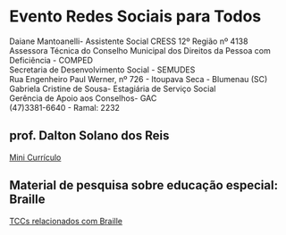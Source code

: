 # Evento Redes Sociais para Todos

Daiane Mantoanelli- Assistente Social CRESS 12º Região nº 4138  
Assessora Técnica do Conselho Municipal dos Direitos da Pessoa com Deficiência - COMPED  
Secretaria de Desenvolvimento Social - SEMUDES  
Rua Engenheiro Paul Werner, nº 726 - Itoupava Seca - Blumenau (SC)  
Gabriela Cristine de Sousa- Estagiária de Serviço Social  
Gerência de Apoio aos Conselhos- GAC  
(47)3381-6640 - Ramal: 2232  

## prof. Dalton Solano dos Reis

[Mini Currículo](https://github.com/dalton-reis "Mini Currículo")  

## Material de pesquisa sobre educação especial: Braille

[TCCs relacionados com Braille](Braille.md "TCCs relacionados com Braille")  
